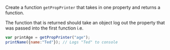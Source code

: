 Create a function `getPropPrinter` that takes in one property and returns a function.

The function that is returned should take an object log out the property that was passed into the first function i.e.

``` javascript
var printAge = getPropPrinter("age");
printName({name:"Ted"}); // Logs "Ted" to console
```